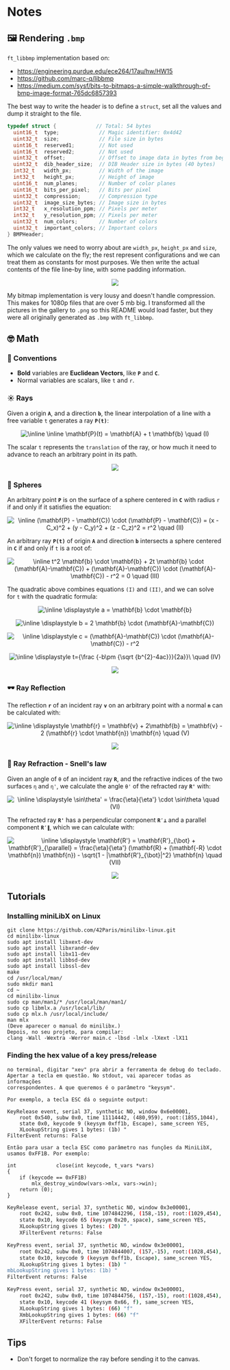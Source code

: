 # Notes

## 🖼️ Rendering `.bmp`

`ft_libbmp` implementation based on:

- https://engineering.purdue.edu/ece264/17au/hw/HW15
- https://github.com/marc-q/libbmp
- https://medium.com/sysf/bits-to-bitmaps-a-simple-walkthrough-of-bmp-image-format-765dc6857393

The best way to write the header is to define a `struct`,
set all the values and dump it straight to the file.

```c
typedef struct {             // Total: 54 bytes
  uint16_t  type;             // Magic identifier: 0x4d42
  uint32_t  size;             // File size in bytes
  uint16_t  reserved1;        // Not used
  uint16_t  reserved2;        // Not used
  uint32_t  offset;           // Offset to image data in bytes from beginning of file (54 bytes)
  uint32_t  dib_header_size;  // DIB Header size in bytes (40 bytes)
  int32_t   width_px;         // Width of the image
  int32_t   height_px;        // Height of image
  uint16_t  num_planes;       // Number of color planes
  uint16_t  bits_per_pixel;   // Bits per pixel
  uint32_t  compression;      // Compression type
  uint32_t  image_size_bytes; // Image size in bytes
  int32_t   x_resolution_ppm; // Pixels per meter
  int32_t   y_resolution_ppm; // Pixels per meter
  uint32_t  num_colors;       // Number of colors
  uint32_t  important_colors; // Important colors
} BMPHeader;
```

The only values we need to worry about are `width_px`, `height_px`
and `size`, which we calculate on the fly;
the rest represent configurations
and we can treat them as constants for most purposes.
We then write the actual contents of the file line-by line,
with some padding information.

<p align="center">
  <img src="../.github/bitmap_hexdump.png" />
</p>

My bitmap implementation is very lousy and doesn't handle compression.
This makes for 1080p files that are over 5 mb big.
I transformed all the pictures in the gallery to `.png`
so this README would load faster,
but they were all originally generated as `.bmp` with `ft_libbmp`.

## 🤓 Math <a name = "math"></a>

### 🤝 Conventions

- **Bold** variables are **Euclidean Vectors**, like **`P`** and **`C`**.
- Normal variables are scalars, like `t` and `r`.

### ☀️ Rays

Given a origin **`A`**, and a direction **`b`**,
the linear interpolation of a line with a free variable `t`
generates a ray **`P(t)`**:

<p align="center">
  <img src="https://latex.codecogs.com/png.image?\dpi{150}&space;\bg_white&space;\inline&space;\bg_white&space;\inline&space;\mathbf{P}(t)&space;=&space;\mathbf{A}&space;&plus;&space;t&space;\mathbf{b}&space;\quad&space;(I)" title="\inline \inline \mathbf{P}(t) = \mathbf{A} + t \mathbf{b} \quad (I)" />
</p>

The scalar `t` represents the `translation` of the ray,
or how much it need to advance to reach an arbitrary point in its path.

<p align="center">
  <img src="../.github/ray_lerp.jpg" />
</p>

### 🔮 Spheres

An arbitrary point **`P`** is on the surface of a sphere
centered in **`C`** with radius `r`
if and only if it satisfies the equation:

<p align="center">
  <img src="https://latex.codecogs.com/png.image?\dpi{150}&space;\bg_white&space;\inline&space;(\mathbf{P}&space;-&space;\mathbf{C})&space;\cdot&space;(\mathbf{P}&space;-&space;\mathbf{C})&space;=&space;(x&space;-&space;C_x)^2&space;&plus;&space;(y&space;-&space;C_y)^2&space;&plus;&space;(z&space;-&space;C_z)^2&space;=&space;r^2&space;\quad&space;(II)" title="\inline (\mathbf{P} - \mathbf{C}) \cdot (\mathbf{P} - \mathbf{C}) = (x - C_x)^2 + (y - C_y)^2 + (z - C_z)^2 = r^2 \quad (II)" />
</p>

An arbitrary ray **`P(t)`** of origin **`A`** and direction **`b`**
intersects a sphere centered in **`C`** if and only if
`t` is a root of:

<p align="center">
  <img src="https://latex.codecogs.com/png.image?\dpi{150}&space;\bg_white&space;\inline&space;t^2&space;\mathbf{b}&space;\cdot&space;\mathbf{b}&space;&space;&space;&space;&plus;&space;2t&space;\mathbf{b}&space;\cdot&space;(\mathbf{A}-\mathbf{C})&space;&plus;&space;(\mathbf{A}-\mathbf{C})&space;\cdot&space;(\mathbf{A}-\mathbf{C})&space;-&space;r^2&space;=&space;0&space;\quad&space;(III);" title="\inline t^2 \mathbf{b} \cdot \mathbf{b} + 2t \mathbf{b} \cdot (\mathbf{A}-\mathbf{C}) + (\mathbf{A}-\mathbf{C}) \cdot (\mathbf{A}-\mathbf{C}) - r^2 = 0 \quad (III)" />
</p>

The quadratic above combines equations `(I)` and `(II)`,
and we can solve for `t` with the quadratic formula:

<p align="center">
  <img src="https://latex.codecogs.com/png.image?\dpi{150}&space;\bg_white&space;\inline&space;\displaystyle&space;a&space;=&space;\mathbf{b}&space;\cdot&space;\mathbf{b}" title="\inline \displaystyle a = \mathbf{b} \cdot \mathbf{b}" />
</p>

<p align="center">
  <img src="https://latex.codecogs.com/png.image?\dpi{150}&space;\bg_white&space;\inline&space;\displaystyle&space;b&space;=&space;2&space;\mathbf{b}&space;\cdot&space;(\mathbf{A}-\mathbf{C})" title="\inline \displaystyle b = 2 \mathbf{b} \cdot (\mathbf{A}-\mathbf{C})" />
</p>

<p align="center">
  <img src="https://latex.codecogs.com/png.image?\dpi{150}&space;\bg_white&space;\inline&space;\displaystyle&space;c&space;=&space;(\mathbf{A}-\mathbf{C})&space;\cdot&space;(\mathbf{A}-\mathbf{C})&space;-&space;r^2" title="\inline \displaystyle c = (\mathbf{A}-\mathbf{C}) \cdot (\mathbf{A}-\mathbf{C}) - r^2" />
</p>

<p align="center">
  <img src="https://latex.codecogs.com/png.image?\dpi{150}&space;\bg_white&space;\inline&space;\displaystyle&space;t={\frac&space;{-b\pm&space;{\sqrt&space;{b^{2}-4ac}}}{2a}}\&space;\quad&space;(IV)" title="\inline \displaystyle t={\frac {-b\pm {\sqrt {b^{2}-4ac}}}{2a}}\ \quad (IV)" />
</p>

<p align="center">
  <img src="../.github/ray_sphere_intersection.jpg" />
</p>

### 🕶️ Ray Reflection

The reflection **`r`** of an incident ray **`v`**
on an arbitrary point with a normal **`n`**
can be calculated with:

<p align="center">
  <img src="https://latex.codecogs.com/png.image?\dpi{150}&space;\bg_white&space;\inline&space;\displaystyle&space;\mathbf{r}&space;=&space;\mathbf{v}&space;&plus;&space;2\mathbf{b}&space;=&space;\mathbf{v}&space;-&space;2&space;(\mathbf{r}&space;\cdot&space;\mathbf{n})&space;\mathbf{n}&space;\quad&space;(V)" title="\inline \displaystyle \mathbf{r} = \mathbf{v} + 2\mathbf{b} = \mathbf{v} - 2 (\mathbf{r} \cdot \mathbf{n}) \mathbf{n} \quad (V)" />
</p>

<p align="center">
  <img src="../.github/ray_reflection.jpg" />
</p>

### 🐌 Ray Refraction - Snell's law

Given an angle of `θ` of an incident ray **`R`**,
and the refractive indices of the two surfaces `η` and `η'`,
we calculate the angle `θ'` of the refracted ray **`R'`** with:

<p align="center">
  <img src="https://latex.codecogs.com/png.image?\dpi{150}&space;\bg_white&space;\inline&space;\displaystyle&space;\sin\theta'&space;=&space;\frac{\eta}{\eta'}&space;\cdot&space;\sin\theta&space;\quad&space;(VI)" title="\inline \displaystyle \sin\theta' = \frac{\eta}{\eta'} \cdot \sin\theta \quad (VI)" />
</p>

The refracted ray **`R'`** has a perpendicular component **`R′⊥`**
and a parallel component **`R′∥`**,
which we can calculate with:

<p align="center">
  <img src="https://latex.codecogs.com/png.image?\dpi{150}&space;\bg_white&space;\inline&space;\displaystyle&space;\mathbf{R'}&space;=&space;\mathbf{R'}_{\bot}&space;&plus;&space;\mathbf{R'}_{\parallel}&space;=&space;\frac{\eta}{\eta'}&space;(\mathbf{R}&space;&plus;&space;(\mathbf{-R}&space;\cdot&space;\mathbf{n})&space;\mathbf{n})&space;-&space;\sqrt{1&space;-&space;|\mathbf{R'}_{\bot}|^2}&space;\mathbf{n}&space;\quad&space;(VII)" title="\inline \displaystyle \mathbf{R'} = \mathbf{R'}_{\bot} + \mathbf{R'}_{\parallel} = \frac{\eta}{\eta'} (\mathbf{R} + (\mathbf{-R} \cdot \mathbf{n}) \mathbf{n}) - \sqrt{1 - |\mathbf{R'}_{\bot}|^2} \mathbf{n} \quad (VII)" />
</p>

<p align="center">
  <img src="../.github/snells_law.jpg" />
</p>

## Tutorials

### Installing miniLibX on Linux

```
git clone https://github.com/42Paris/minilibx-linux.git
cd minilibx-linux
sudo apt install libxext-dev
sudo apt install libxrandr-dev
sudo apt install libx11-dev
sudo apt install libbsd-dev
sudo apt install libssl-dev
make
cd /usr/local/man/
sudo mkdir man1
cd ~
cd minilibx-linux
sudo cp man/man1/* /usr/local/man/man1/
sudo cp libmlx.a /usr/local/lib/
sudo cp mlx.h /usr/local/include/
man mlx
(Deve aparecer o manual do minilibx.)
Depois, no seu projeto, para compilar:
clang -Wall -Wextra -Werror main.c -lbsd -lmlx -lXext -lX11
```

### Finding the hex value of a key press/release

```
no terminal, digitar "xev" pra abrir a ferramenta de debug do teclado.
Apertar a tecla em questão. No stdout, vai aparecer todas as informações
correspondentes. A que queremos é o parâmetro "keysym".

Por exemplo, a tecla ESC dá o seguinte output:

KeyRelease event, serial 37, synthetic NO, window 0x6e00001,
    root 0x540, subw 0x0, time 11114442, (480,959), root:(1855,1044),
    state 0x0, keycode 9 (keysym 0xff1b, Escape), same_screen YES,
    XLookupString gives 1 bytes: (1b) "
FilterEvent returns: False

Então para usar a tecla ESC como parâmetro nas funções da MiniLibX,
usamos 0xFF1B. Por exemplo:

int				close(int keycode, t_vars *vars)
{
    if (keycode == 0xFF1B)
		mlx_destroy_window(vars->mlx, vars->win);
	return (0);
}
```

```bash
KeyRelease event, serial 37, synthetic NO, window 0x3e00001,
    root 0x242, subw 0x0, time 1074842296, (158,-15), root:(1029,454),
    state 0x10, keycode 65 (keysym 0x20, space), same_screen YES,
    XLookupString gives 1 bytes: (20) " "
    XFilterEvent returns: False

KeyPress event, serial 37, synthetic NO, window 0x3e00001,
    root 0x242, subw 0x0, time 1074844007, (157,-15), root:(1028,454),
    state 0x10, keycode 9 (keysym 0xff1b, Escape), same_screen YES,
    XLookupString gives 1 bytes: (1b) "
mbLookupString gives 1 bytes: (1b) "
FilterEvent returns: False

KeyPress event, serial 37, synthetic NO, window 0x3e00001,
    root 0x242, subw 0x0, time 1074844756, (157,-15), root:(1028,454),
    state 0x10, keycode 41 (keysym 0x66, f), same_screen YES,
    XLookupString gives 1 bytes: (66) "f"
    XmbLookupString gives 1 bytes: (66) "f"
    XFilterEvent returns: False
```

## Tips

- Don't forget to normalize the ray before sending it to the canvas.
